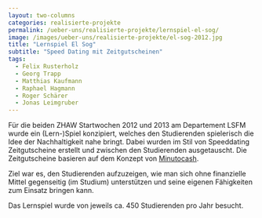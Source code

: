 ```yaml
---
layout: two-columns
categories: realisierte-projekte
permalink: /ueber-uns/realisierte-projekte/lernspiel-el-sog/
image: /images/ueber-uns/realisierte-projekte/el-sog-2012.jpg
title: "Lernspiel El Sog"
subtitle: "Speed Dating mit Zeitgutscheinen"
tags:
  - Felix Rusterholz
  - Georg Trapp
  - Matthias Kaufmann
  - Raphael Hagmann
  - Roger Schärer
  - Jonas Leimgruber
---
```

Für die beiden ZHAW Startwochen 2012 und 2013 am Departement LSFM wurde ein (Lern-)Spiel konzipiert, welches den Studierenden spielerisch die Idee der Nachhaltigkeit nahe bringt. Dabei wurden im Stil von Speeddating Zeitgutscheine erstellt und zwischen den Studierenden ausgetauscht. Die Zeitgutscheine basieren auf dem Konzept von [Minutocash](http://www.minutocash.org/).

Ziel war es, den Studierenden aufzuzeigen, wie man sich ohne finanzielle Mittel gegenseitig (im Studium) unterstützen und seine eigenen Fähigkeiten zum Einsatz bringen kann.

Das Lernspiel wurde von jeweils ca. 450 Studierenden pro Jahr besucht.
